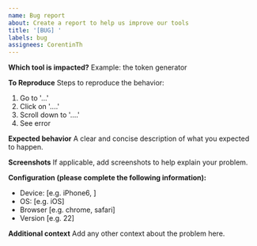 ```yaml
---
name: Bug report
about: Create a report to help us improve our tools
title: '[BUG] '
labels: bug
assignees: CorentinTh
---
```


**Which tool is impacted?**
Example: the token generator

**To Reproduce**
Steps to reproduce the behavior:

1. Go to '...'
2. Click on '....'
3. Scroll down to '....'
4. See error

**Expected behavior**
A clear and concise description of what you expected to happen.

**Screenshots**
If applicable, add screenshots to help explain your problem.

**Configuration (please complete the following information):**

- Device: [e.g. iPhone6, ]
- OS: [e.g. iOS]
- Browser [e.g. chrome, safari]
- Version [e.g. 22]

**Additional context**
Add any other context about the problem here.
